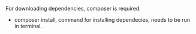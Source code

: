For downloading dependencies, composer is required.

  - composer install, command for installing dependecies, needs to be run in terminal.
